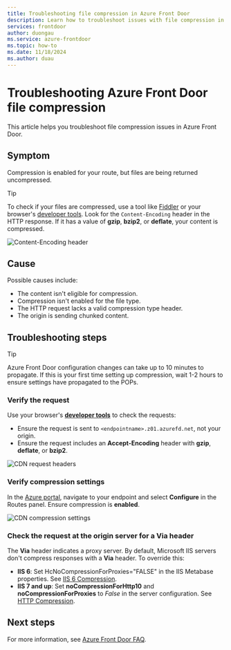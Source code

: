 ```yaml
---
title: Troubleshooting file compression in Azure Front Door
description: Learn how to troubleshoot issues with file compression in Azure Front Door. This article covers several possible causes.
services: frontdoor
author: duongau
ms.service: azure-frontdoor
ms.topic: how-to
ms.date: 11/18/2024
ms.author: duau
---
```


# Troubleshooting Azure Front Door file compression
This article helps you troubleshoot file compression issues in Azure Front Door.

## Symptom

Compression is enabled for your route, but files are being returned uncompressed.

> [!TIP]
> To check if your files are compressed, use a tool like [Fiddler](https://www.telerik.com/fiddler) or your browser's [developer tools](/microsoft-edge/devtools-guide-chromium/overview). Look for the `Content-Encoding` header in the HTTP response. If it has a value of **gzip**, **bzip2**, or **deflate**, your content is compressed.
> 
> ![Content-Encoding header](../media/troubleshoot-compression/content-header.png)

## Cause

Possible causes include:

* The content isn't eligible for compression.
* Compression isn't enabled for the file type.
* The HTTP request lacks a valid compression type header.
* The origin is sending chunked content.

## Troubleshooting steps

> [!TIP]
> Azure Front Door configuration changes can take up to 10 minutes to propagate. If this is your first time setting up compression, wait 1-2 hours to ensure settings have propagated to the POPs.

### Verify the request

Use your browser's **[developer tools](/microsoft-edge/devtools-guide-chromium/overview)** to check the requests:

* Ensure the request is sent to `<endpointname>.z01.azurefd.net`, not your origin.
* Ensure the request includes an **Accept-Encoding** header with **gzip**, **deflate**, or **bzip2**.

![CDN request headers](../media/troubleshoot-compression/request-headers.png)

### Verify compression settings

In the [Azure portal](https://portal.azure.com), navigate to your endpoint and select **Configure** in the Routes panel. Ensure compression is **enabled**.

![CDN compression settings](../media/troubleshoot-compression/compression-settings.png)

### Check the request at the origin server for a **Via** header

The **Via** header indicates a proxy server. By default, Microsoft IIS servers don't compress responses with a **Via** header. To override this:

* **IIS 6**: Set HcNoCompressionForProxies="FALSE" in the IIS Metabase properties. See [IIS 6 Compression](/previous-versions/iis/6.0-sdk/ms525390(v=vs.90)).
* **IIS 7 and up**: Set **noCompressionForHttp10** and **noCompressionForProxies** to *False* in the server configuration. See [HTTP Compression](https://www.iis.net/configreference/system.webserver/httpcompression).

## Next steps

For more information, see [Azure Front Door FAQ](../front-door-faq.yml).
